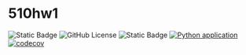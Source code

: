 # 510hw1
![Static Badge](https://img.shields.io/badge/language-python-blue)
![GitHub License](https://img.shields.io/github/license/CodeVoyagersSquad/510hw1)
![Static Badge](https://img.shields.io/badge/platform-linux-yellow)
[![Python application](https://github.com/CodeVoyagersSquad/510hw1/actions/workflows/python-app.yml/badge.svg)](https://github.com/CodeVoyagersSquad/510hw1/actions/workflows/python-app.yml)
[![codecov](https://codecov.io/gh/CodeVoyagersSquad/510hw1/graph/badge.svg?token=UXCNOWHH2O)](https://codecov.io/gh/CodeVoyagersSquad/510hw1)
<!-- ![python-app](https://github.com/CodeVoyagersSquad/510HW1/actions/workflows/python-app.yml/badge.svg) -->